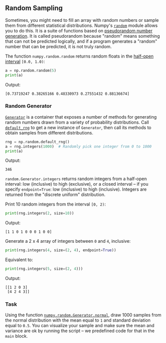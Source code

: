 ## Random Sampling

Sometimes, you might need to fill an array with random numbers or sample them from 
different statistical distributions. 
Numpy's [`random`](https://numpy.org/doc/stable/reference/random/#module-numpy.random) module allows you to do this. It is a suite of functions based on 
[pseudorandom number generation](https://en.wikipedia.org/wiki/Pseudorandom_number_generator). It is called pseudorandom because "random" means something that 
can not be predicted logically, and if a program generates a "random" number 
that can be predicted, it is not truly random.

The function `numpy.random.random` returns random floats in the [half-open interval](https://en.wikipedia.org/wiki/Interval_(mathematics)#Terminology) `[0.0, 1.0)`:

```python
a = np.random.random(5)
print(a)
```
Output:
```text
[0.73719247 0.38265166 0.48330973 0.27551432 0.88136674]
```

### Random Generator

[`Generator`](https://numpy.org/doc/stable/reference/random/generator.html#numpy.random.Generator) is a container that exposes a number of methods for generating random numbers drawn from a variety of probability distributions.
Call [`default_rng`](https://numpy.org/doc/stable/reference/random/generator.html#numpy.random.default_rng) 
to get a new instance of `Generator`, 
then call its methods to obtain samples from different distributions. 
```python
rng = np.random.default_rng()
a = rng.integers(1000)  # Randomly pick one integer from 0 to 1000
print(a)
```
Output:
```text
346
```
`random.Generator.integers` returns random integers from a half-open interval: low (inclusive) to high (exclusive), 
or a closed interval – if you specify `endpoint=True`: low (inclusive) to high (inclusive).
Integers are returned from the "discrete uniform" distribution.

Print 10 random integers from the interval `[0, 2)`:

```python
print(rng.integers(2, size=10)) 
```
Output:
```text
[1 1 0 1 0 0 0 1 0 0]
```
Generate a 2 x 4 array of integers between `0` and `4`, inclusive:
```python
print(rng.integers(4, size=(2, 4), endpoint=True))
```
Equivalent to:
```python
print(rng.integers(5, size=(2, 4)))
```
Output:
```text
[[1 2 0 3]
 [4 2 4 3]]
```

### Task
Using the function [`numpy.random.Generator.normal`](https://numpy.org/doc/stable/reference/random/generated/numpy.random.Generator.normal.html?highlight=random%20normal#numpy.random.Generator.normal), 
draw 1000 samples from the normal distribution with the mean equal to `1` and standard deviation equal to `0.5`.
You can visualize your sample and make sure the mean and variance are ok by running the script – we predefined 
code for that in the `main` block.